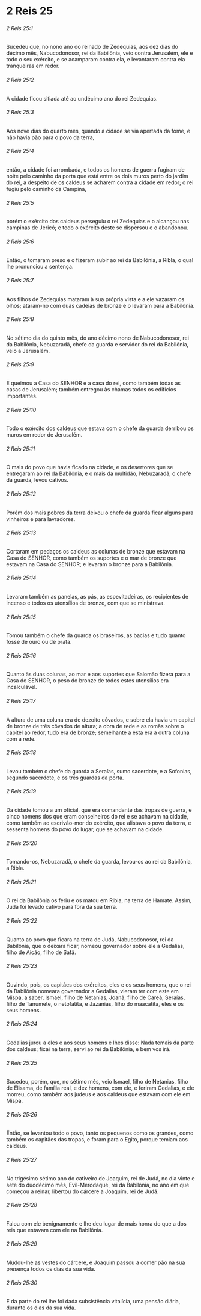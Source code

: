 # 2 Reis 25

###### 2 Reis 25:1

Sucedeu que, no nono ano do reinado de Zedequias, aos dez dias do décimo mês, Nabucodonosor, rei da Babilônia, veio contra Jerusalém, ele e todo o seu exército, e se acamparam contra ela, e levantaram contra ela tranqueiras em redor.

###### 2 Reis 25:2

A cidade ficou sitiada até ao undécimo ano do rei Zedequias.

###### 2 Reis 25:3

Aos nove dias do quarto mês, quando a cidade se via apertada da fome, e não havia pão para o povo da terra,

###### 2 Reis 25:4

então, a cidade foi arrombada, e todos os homens de guerra fugiram de noite pelo caminho da porta que está entre os dois muros perto do jardim do rei, a despeito de os caldeus se acharem contra a cidade em redor; o rei fugiu pelo caminho da Campina,

###### 2 Reis 25:5

porém o exército dos caldeus perseguiu o rei Zedequias e o alcançou nas campinas de Jericó; e todo o exército deste se dispersou e o abandonou.

###### 2 Reis 25:6

Então, o tomaram preso e o fizeram subir ao rei da Babilônia, a Ribla, o qual lhe pronunciou a sentença.

###### 2 Reis 25:7

Aos filhos de Zedequias mataram à sua própria vista e a ele vazaram os olhos; ataram-no com duas cadeias de bronze e o levaram para a Babilônia.

###### 2 Reis 25:8

No sétimo dia do quinto mês, do ano décimo nono de Nabucodonosor, rei da Babilônia, Nebuzaradã, chefe da guarda e servidor do rei da Babilônia, veio a Jerusalém.

###### 2 Reis 25:9

E queimou a Casa do SENHOR e a casa do rei, como também todas as casas de Jerusalém; também entregou às chamas todos os edifícios importantes.

###### 2 Reis 25:10

Todo o exército dos caldeus que estava com o chefe da guarda derribou os muros em redor de Jerusalém.

###### 2 Reis 25:11

O mais do povo que havia ficado na cidade, e os desertores que se entregaram ao rei da Babilônia, e o mais da multidão, Nebuzaradã, o chefe da guarda, levou cativos.

###### 2 Reis 25:12

Porém dos mais pobres da terra deixou o chefe da guarda ficar alguns para vinheiros e para lavradores.

###### 2 Reis 25:13

Cortaram em pedaços os caldeus as colunas de bronze que estavam na Casa do SENHOR, como também os suportes e o mar de bronze que estavam na Casa do SENHOR; e levaram o bronze para a Babilônia.

###### 2 Reis 25:14

Levaram também as panelas, as pás, as espevitadeiras, os recipientes de incenso e todos os utensílios de bronze, com que se ministrava.

###### 2 Reis 25:15

Tomou também o chefe da guarda os braseiros, as bacias e tudo quanto fosse de ouro ou de prata.

###### 2 Reis 25:16

Quanto às duas colunas, ao mar e aos suportes que Salomão fizera para a Casa do SENHOR, o peso do bronze de todos estes utensílios era incalculável.

###### 2 Reis 25:17

A altura de uma coluna era de dezoito côvados, e sobre ela havia um capitel de bronze de três côvados de altura; a obra de rede e as romãs sobre o capitel ao redor, tudo era de bronze; semelhante a esta era a outra coluna com a rede.

###### 2 Reis 25:18

Levou também o chefe da guarda a Seraías, sumo sacerdote, e a Sofonias, segundo sacerdote, e os três guardas da porta.

###### 2 Reis 25:19

Da cidade tomou a um oficial, que era comandante das tropas de guerra, e cinco homens dos que eram conselheiros do rei e se achavam na cidade, como também ao escrivão-mor do exército, que alistava o povo da terra, e sessenta homens do povo do lugar, que se achavam na cidade.

###### 2 Reis 25:20

Tomando-os, Nebuzaradã, o chefe da guarda, levou-os ao rei da Babilônia, a Ribla.

###### 2 Reis 25:21

O rei da Babilônia os feriu e os matou em Ribla, na terra de Hamate. Assim, Judá foi levado cativo para fora da sua terra.

###### 2 Reis 25:22

Quanto ao povo que ficara na terra de Judá, Nabucodonosor, rei da Babilônia, que o deixara ficar, nomeou governador sobre ele a Gedalias, filho de Aicão, filho de Safã.

###### 2 Reis 25:23

Ouvindo, pois, os capitães dos exércitos, eles e os seus homens, que o rei da Babilônia nomeara governador a Gedalias, vieram ter com este em Mispa, a saber, Ismael, filho de Netanias, Joanã, filho de Careá, Seraías, filho de Tanumete, o netofatita, e Jazanias, filho do maacatita, eles e os seus homens.

###### 2 Reis 25:24

Gedalias jurou a eles e aos seus homens e lhes disse: Nada temais da parte dos caldeus; ficai na terra, servi ao rei da Babilônia, e bem vos irá.

###### 2 Reis 25:25

Sucedeu, porém, que, no sétimo mês, veio Ismael, filho de Netanias, filho de Elisama, de família real, e dez homens, com ele, e feriram Gedalias, e ele morreu, como também aos judeus e aos caldeus que estavam com ele em Mispa.

###### 2 Reis 25:26

Então, se levantou todo o povo, tanto os pequenos como os grandes, como também os capitães das tropas, e foram para o Egito, porque temiam aos caldeus.

###### 2 Reis 25:27

No trigésimo sétimo ano do cativeiro de Joaquim, rei de Judá, no dia vinte e sete do duodécimo mês, Evil-Merodaque, rei da Babilônia, no ano em que começou a reinar, libertou do cárcere a Joaquim, rei de Judá.

###### 2 Reis 25:28

Falou com ele benignamente e lhe deu lugar de mais honra do que a dos reis que estavam com ele na Babilônia.

###### 2 Reis 25:29

Mudou-lhe as vestes do cárcere, e Joaquim passou a comer pão na sua presença todos os dias da sua vida.

###### 2 Reis 25:30

E da parte do rei lhe foi dada subsistência vitalícia, uma pensão diária, durante os dias da sua vida.

